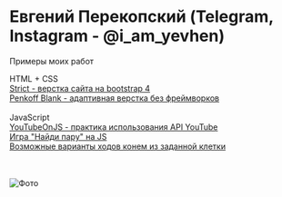 

# Евгений Перекопский (Telegram, Instagram - @i_am_yevhen)<br>
Примеры моих работ

HTML + CSS<br>
[Strict - верстка сайта на bootstrap 4](https://perekopskyi.github.io/strict/ "Верстка с нуля") <br>
[Penkoff Blank - адаптивная верстка без фреймворков](https://perekopskyi.github.io/penkoff/ "Верстка по макету с нуля") <br>
<br>
JavaScript<br>
[YouTubeOnJS - практика использования API YouTube](https://perekopskyi.github.io/YouTubeOnJS/ "Практика использования YouTube API")<br>
[Игра "Найди пару" на JS](https://perekopskyi.github.io/task3-findThePairJS/ "Начать игру")<br>
[Возможные варианты ходов конем из заданной клетки](https://perekopskyi.github.io/task4-moveHorseOnBoard/ "Возможные варианты ходов конем из заданной клетки на шахматной доске")<br>

<br><br>
![Фото](https://i.ibb.co/s1TFWw6/381-min-2000px.jpg)
